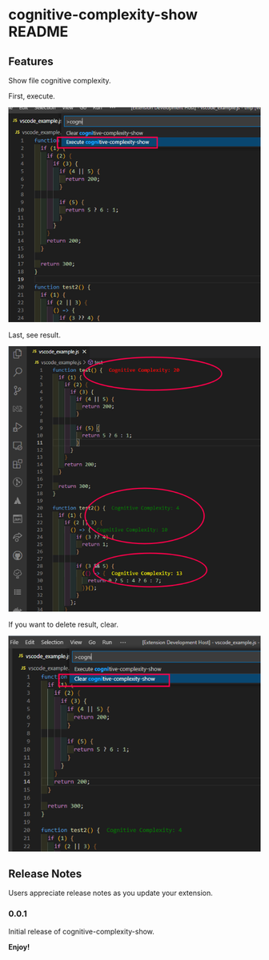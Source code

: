 # cognitive-complexity-show README

## Features

Show file cognitive complexity.

First, execute.

![image-20220330162804189.png](./images/image-20220330162804189.png)

Last, see result.

![image-20220330162935655.png](./images/image-20220330162935655.png)

If you want to delete result, clear.

![image-20220330163110832.png](./images/image-20220330163110832.png)
## Release Notes

Users appreciate release notes as you update your extension.

### 0.0.1

Initial release of cognitive-complexity-show.

**Enjoy!**
